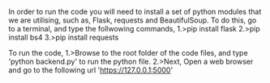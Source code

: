 In order to run the code you will need to install a set of python modules that we are utilising, such as, Flask, requests and BeautifulSoup.
To do this, go to a terminal, and type the follwowing commands,
1.>pip install flask
2.>pip install bs4
3.>pip install requests

To run the code, 
1.>Browse to the root folder of the code files, and type 'python backend.py' to run the python file.
2.>Next, Open a web browser and go to the following url 'https://127.0.0.1:5000'
